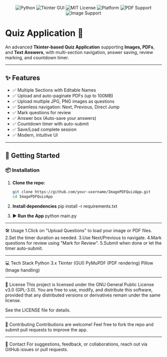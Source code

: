 <p align="center">
  <img src="https://img.shields.io/badge/Made%20with-Python%203.10-blue.svg" alt="Python">
  <img src="https://img.shields.io/badge/GUI-Tkinter-lightgrey.svg" alt="Tkinter GUI">
  <img src="https://img.shields.io/badge/License-MIT-brightgreen.svg" alt="MIT License">
  <img src="https://img.shields.io/badge/Platform-Windows%20%7C%20Linux-blueviolet.svg" alt="Platform">
  <img src="https://img.shields.io/badge/PDF%20Support-Yes-important.svg" alt="PDF Support">
  <img src="https://img.shields.io/badge/Image%20Support-Yes-critical.svg" alt="Image Support">
</p>

# Quiz Application 📝

An advanced **Tkinter-based Quiz Application** supporting **Images, PDFs**, and **Text Answers**, with multi-section navigation, answer saving, review marking, and countdown timer.

---

## ✨ Features

- ✅ Multiple Sections with Editable Names
- ✅ Upload and auto-paginate PDFs (up to 100MB)
- ✅ Upload multiple JPG, PNG images as questions
- ✅ Seamless navigation: Next, Previous, Direct Jump
- ✅ Mark questions for review
- ✅ Answer box (Auto-save your answers)
- ✅ Countdown timer with auto-submit
- ✅ Save/Load complete session
- ✅ Modern, intuitive UI

---

## 🚀 Getting Started

### 📦 Installation

1. **Clone the repo:**
   ```bash
   git clone https://github.com/your-username/ImagePDFQuizApp.git
   cd ImagePDFQuizApp

2. **Install dependencies**
   pip install -r requirements.txt


4. **▶️ Run the App**
   python main.py

---

🛠️ Usage
1.Click on "Upload Questions" to load your image or PDF files.
2.Set the timer duration as needed.
3.Use Next/Previous to navigate.
4.Mark questions for review using "Mark for Review".
5.Submit when done or let the timer auto-submit.

---

💻 Tech Stack
Python 3.x
Tkinter (GUI)
PyMuPDF (PDF rendering)
Pillow (Image handling)

---

📜 License
This project is licensed under the GNU General Public License v3.0 (GPL-3.0).
You are free to use, modify, and distribute this software, provided that any distributed versions or derivatives remain under the same license.

See the LICENSE file for details.

---

🤝 Contributing
Contributions are welcome! Feel free to fork the repo and submit pull requests to improve the app.

---

📧 Contact
For suggestions, feedback, or collaborations, reach out via GitHub issues or pull requests.
